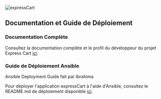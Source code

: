 ![expressCart](https://raw.githubusercontent.com/mrvautin/expressCart/master/public/images/logo.png)

## Documentation et Guide de Déploiement

### Documentation Complète

Consultez la documentation complète et le profil du développeur du projet Express Cart [ici](https://github.com/mrvautin/expressCart/wiki).

### Guide de Déploiement Ansible

Ansible Deployment Guide fait par Ibrahima

Pour déployer l'application expressCart à l'aide d'Ansible, consultez le README.md de déploiement disponible [ici](https://github.com/ibrahima-eemi/expressCart-master/blob/main/ansible_expresscart/README.md).

